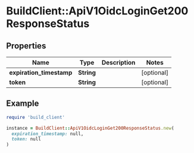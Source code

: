 # BuildClient::ApiV1OidcLoginGet200ResponseStatus

## Properties

| Name | Type | Description | Notes |
| ---- | ---- | ----------- | ----- |
| **expiration_timestamp** | **String** |  | [optional] |
| **token** | **String** |  | [optional] |

## Example

```ruby
require 'build_client'

instance = BuildClient::ApiV1OidcLoginGet200ResponseStatus.new(
  expiration_timestamp: null,
  token: null
)
```

